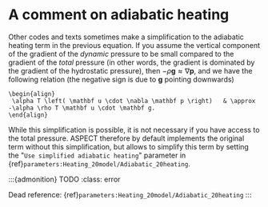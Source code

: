 # A comment on adiabatic heating

Other codes and texts sometimes make a simplification to the adiabatic heating term in the previous equation.
If you assume the vertical component of the gradient of the *dynamic* pressure to be small compared to the gradient of the *total* pressure (in other words, the gradient is dominated by the gradient of the hydrostatic pressure), then $-\rho \mathbf g \approx \nabla \mathbf{p}$, and we have the following relation (the negative sign is due to $\mathbf g$ pointing downwards)
```{math}
\begin{align}
 \alpha T \left( \mathbf u \cdot \nabla \mathbf p \right)   & \approx -\alpha \rho T \mathbf u \cdot \mathbf g.
\end{align}
```
While this simplification is possible, it is not necessary if you have access to the total pressure.
ASPECT therefore by default implements the original term without this simplification, but allows to simplify this term by setting the "`Use simplified adiabatic heating`" parameter in {ref}`parameters:Heating_20model/Adiabatic_20heating`.

:::{admonition} TODO
:class: error

Dead reference: {ref}`parameters:Heating_20model/Adiabatic_20heating`
:::
